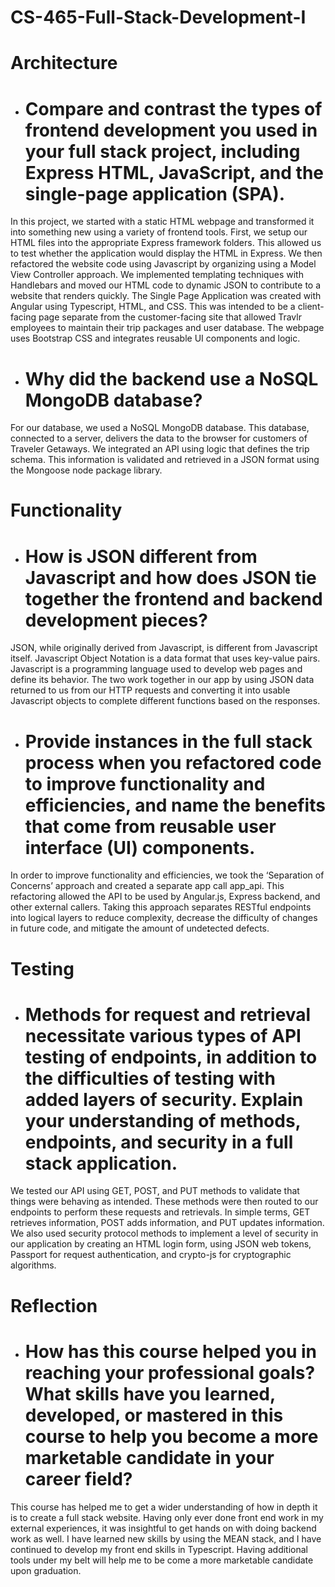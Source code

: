 # CS-465-Full-Stack-Development-I

# Architecture
* # Compare and contrast the types of frontend development you used in your full stack project, including Express HTML, JavaScript, and the single-page application (SPA).
In this project, we started with a static HTML webpage and transformed it into something new using a variety of frontend tools. First, we setup our HTML files into the appropriate Express framework folders. This allowed us to test whether the application would display the HTML in Express. We then refactored the website code using Javascript by organizing using a Model View Controller approach. We implemented templating techniques with Handlebars and moved our HTML code to dynamic JSON to contribute to a website that renders quickly. The Single Page Application was created  with Angular using Typescript, HTML, and CSS. This was intended to be a client-facing page separate from the customer-facing site that allowed Travlr employees to maintain their trip packages and user database. The webpage uses Bootstrap CSS and integrates reusable UI components and logic.

* # Why did the backend use a NoSQL MongoDB database?
For our database, we used a NoSQL MongoDB database. This database, connected to a server, delivers the data to the browser for customers of Traveler Getaways. We integrated an API using logic that defines the trip schema. This information is validated and retrieved in a JSON format using the Mongoose node package library.

# Functionality
* # How is JSON different from Javascript and how does JSON tie together the frontend and backend development pieces?
JSON, while originally derived from Javascript, is different from Javascript itself. Javascript Object Notation is a data format that uses key-value pairs. Javascript is a programming language used to develop web pages and define its behavior. The two work together in our app by using JSON data returned to us from our HTTP requests and converting it into usable Javascript objects to complete different functions based on the responses.

* # Provide instances in the full stack process when you refactored code to improve functionality and efficiencies, and name the benefits that come from reusable user interface (UI) components.
In order to improve functionality and efficiencies, we took the ‘Separation of Concerns’ approach and created a separate app call app_api. This refactoring allowed the API to be used by Angular.js, Express backend, and other external callers. Taking this approach separates RESTful endpoints into logical layers to reduce complexity, decrease the difficulty of changes in future code, and mitigate the amount of undetected defects.

# Testing
* # Methods for request and retrieval necessitate various types of API testing of endpoints, in addition to the difficulties of testing with added layers of security. Explain your understanding of methods, endpoints, and security in a full stack application.
We tested our API using GET, POST, and PUT methods to validate that things were behaving as intended. These methods were then routed to our endpoints to perform these requests and retrievals. In simple terms, GET retrieves information, POST adds information, and PUT updates information. We also used security protocol methods to implement a level of security in our application by creating an HTML login form, using JSON web tokens, Passport for request authentication, and crypto-js for cryptographic algorithms.

# Reflection
* # How has this course helped you in reaching your professional goals? What skills have you learned, developed, or mastered in this course to help you become a more marketable candidate in your career field?
This course has helped me to get a wider understanding of how in depth it is to create a full stack website. Having only ever done front end work in my external experiences, it was insightful to get hands on with doing backend work as well. I have learned new skills by using the MEAN stack, and I have continued to develop my front end skills in Typescript. Having additional tools under my belt will help me to be come a more marketable candidate upon graduation.
